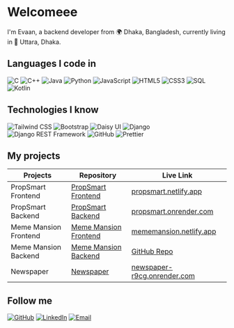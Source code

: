 # Welcomeee

I'm Evaan, a backend developer from 🌍 Dhaka, Bangladesh, currently living in 📍 Uttara, Dhaka.

## Languages I code in

![C](https://img.shields.io/badge/-C-A8B9CC?logo=c&logoColor=white&style=flat)
![C++](https://img.shields.io/badge/-C++-00599C?logo=c%2B%2B&logoColor=white&style=flat)
![Java](https://img.shields.io/badge/-Java-007396?logo=java&logoColor=white&style=flat)
![Python](https://img.shields.io/badge/-Python-3776AB?logo=python&logoColor=white&style=flat)
![JavaScript](https://img.shields.io/badge/-JavaScript-F7DF1E?logo=javascript&logoColor=black&style=flat)
![HTML5](https://img.shields.io/badge/-HTML5-E34F26?logo=html5&logoColor=white&style=flat)
![CSS3](https://img.shields.io/badge/-CSS3-1572B6?logo=css3&logoColor=white&style=flat)
![SQL](https://img.shields.io/badge/-SQL-4479A1?logo=sql&logoColor=white&style=flat)
![Kotlin](https://img.shields.io/badge/-Kotlin-0095D5?logo=kotlin&logoColor=white&style=flat)

## Technologies I know

![Tailwind CSS](https://img.shields.io/badge/-Tailwind%20CSS-38B2AC?logo=tailwind-css&logoColor=white&style=flat)
![Bootstrap](https://img.shields.io/badge/-Bootstrap-7952B3?logo=bootstrap&logoColor=white&style=flat)
![Daisy UI](https://img.shields.io/badge/-Daisy%20UI-5A67D8?logo=daisyui&logoColor=white&style=flat)
![Django](https://img.shields.io/badge/-Django-092E20?logo=django&logoColor=white&style=flat)
![Django REST Framework](https://img.shields.io/badge/-Django%20REST%20Framework-092E20?logo=django&logoColor=white&style=flat)
![GitHub](https://img.shields.io/badge/-GitHub-181717?logo=github&logoColor=white&style=flat)
![Prettier](https://img.shields.io/badge/-Prettier-F7B93E?logo=prettier&logoColor=white&style=flat)

## My projects

| Projects | Repository | Live Link |
| --- | --- | --- |
| PropSmart Frontend | [PropSmart Frontend](https://github.com/evaan321/PropSmart-Frontend) | [propsmart.netlify.app](https://propsmart.netlify.app/) |
| PropSmart Backend | [PropSmart Backend](https://github.com/evaan321/PropSmart) | [propsmart.onrender.com](https://propsmart.onrender.com/) |
| Meme Mansion Frontend | [Meme Mansion Frontend](https://github.com/evaan321/Meme-Mansion-frontend) | [mememansion.netlify.app](https://mememansion.netlify.app/) |
| Meme Mansion Backend | [Meme Mansion Backend](https://github.com/evaan321/Meme-Mansion-backend) | [GitHub Repo](https://github.com/evaan321/Meme-Mansion-backend) |
| Newspaper | [Newspaper](https://github.com/evaan321/Newspaper) | [newspaper-r9cg.onrender.com](https://newspaper-r9cg.onrender.com/) |

## Follow me

[![GitHub](https://img.shields.io/github/followers/evaan321?label=Follow%20me&style=social)](https://github.com/evaan321)
[![LinkedIn](https://img.shields.io/badge/-LinkedIn-0077B5?logo=linkedin&logoColor=white&style=flat)](https://www.linkedin.com/in/abdullah-rahman-evaan-0544392a5/)
[![Email](https://img.shields.io/badge/-Email-D14836?logo=gmail&logoColor=white&style=flat)](mailto:evaanrahman2@gmail.com)

